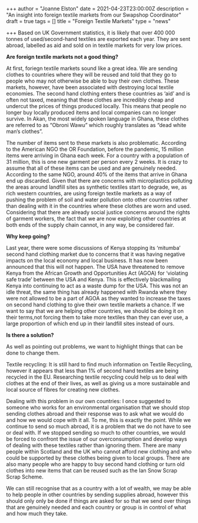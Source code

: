 +++
author = "Joanne Elston"
date = 2021-04-23T23:00:00Z
description = "An insight into foreign textile markets from our Swapshop Coordinator"
draft = true
tags = []
title = "Foreign Textile Markets"
type = "news"

+++
Based on UK Government statistics, it is likely that over 400 000 tonnes of used/second-hand textiles are exported each year. They are sent abroad, labelled as aid and sold on in textile markets for very low prices.

**Are foreign textile markets not a good thing?**

At first, foriegn textile markets sound like a great idea. We are sending clothes to countries where they will be reused and told that they go to people who may not otherwise be able to buy their own clothes. These markets, however, have been associated with destroying local textile economies. The second hand clothing enters these countries as ‘aid’ and is often not taxed, meaning that these clothes are incredibly cheap and undercut the prices of things produced locally. This means that people no longer buy locally produced items and local companies can no longer survive. In Akan, the most widely spoken language in Ghana, these clothes are referred to as “Obroni Wawu” which roughly translates as “dead white man’s clothes”.

The number of items sent to these markets is also problematic. According to the American NGO the OR Foundation, before the pandemic, 15 million items were arriving in Ghana each week. For a country with a population of 31 million, this is one new garment per person every 2 weeks. It is crazy to assume that all of these items can be used and are genuinely needed. According to the same NGO, around 40% of the items that arrive in Ghana end up discarded. Given that there are concerns with microplastics polluting the areas around landfill sites as synthetic textiles start to degrade, we, as rich western countries, are using foreign textile markets as a way of pushing the problem of soil and water pollution onto other countries rather than dealing with it in the countries where these clothes are worn and used. Considering that there are already social justice concerns around the rights of garment workers, the fact that we are now exploiting other countries at both ends of the supply chain cannot, in any way, be considered fair.

**Why keep going?**

Last year, there were some discussions of Kenya stopping its ‘mitumba’ second hand clothing market due to concerns that it was having negative impacts on the local economy and local business. It has now been announced that this will not happen. The USA have threatened to remove Kenya from the African Growth and Opportunities Act (AGOA) for ‘violating safe trade’ between the USA and Kenya. This is effectively blackmailing Kenya into continuing to act as a waste dump for the USA. This was not an idle threat, the same thing has already happened with Rwanda where they were not allowed to be a part of AGOA as they wanted to increase the taxes on second hand clothing to give their own textile markets a chance. If we want to say that we are helping other countries, we should be doing it on their terms,not forcing them to take more textiles than they can ever use, a large proportion of which end up in their landfill sites instead of ours.

**Is there a solution?**

As well as pointing out problems, we want to highlight things that can be done to change them.

Textile recycling: It is still hard to find much information on Textile Recycling, however it appears that less than 1% of second hand textiles are being recycled in the EU. Researching textile recycling could help us to deal with clothes at the end of their lives, as well as giving us a more sustainable and local source of fibres for creating new clothes.

Dealing with this problem in our own countries: I once suggested to someone who works for an environmental organisation that we should stop sending clothes abroad and their response was to ask what we would do and how we would cope with it all. To me, this is exactly the point. While we continue to send so much abroad, it is a problem that we do not have to see or deal with. If we stopped sending so much to other countries, we would be forced to confront the issue of our overconsumption and develop ways of dealing with these textiles rather than ignoring them. There are many people within Scotland and the UK who cannot afford new clothing and who could be supported by these clothes being given to local groups. There are also many people who are happy to buy second hand clothing or turn old clothes into new items that can be reused such as the Ian Snow Scrap Scrap Scheme.

We can still recognise that as a country with a lot of wealth, we may be able to help people in other countries by sending supplies abroad, however this should only only be done if things are asked for so that we send over things that are genuinely needed and each country or group is in control of what and how much they take.